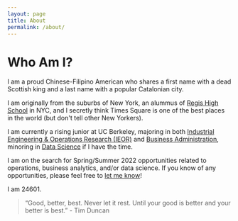 ```yaml
---
layout: page
title: About
permalink: /about/
---
```

# Who Am I?

I am a proud Chinese-Filipino American who shares a first name with a dead Scottish king and a last name with a popular Catalonian city.

I am originally from the suburbs of New York, an alummus of [Regis High School](https://regis.org) in NYC, and I secretly think Times Square is one of the best places in the world (but don't tell other New Yorkers).

I am currently a rising junior at UC Berkeley, majoring in both [Industrial Engineering & Operations Research (IEOR)](https://ieor.berkeley.edu) and [Business Administration](https://haas.berkeley.edu), minoring in [Data Science](https://data.berkeley.edu/) if I have the time.

I am on the search for Spring/Summer 2022 opportunities related to operations, business analytics, and/or data science. If you know of any opportunities, please feel free to [let me know](mailto:dbarcelona@berkeley.edu)!

I am 24601.

> “Good, better, best. Never let it rest. Until your good is better and your better is best.” - Tim Duncan